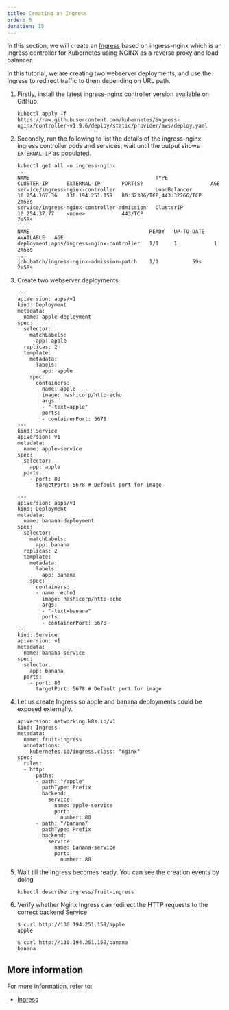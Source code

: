 ```yaml
---
title: Creating an Ingress
order: 6
duration: 15
---
```


In this section, we will create an [Ingress](https://kubernetes.io/docs/concepts/services-networking/ingress/)
based on ingress-nginx which is an Ingress controller for Kubernetes using NGINX as a reverse
proxy and load balancer.

In this tutorial, we are creating two webserver deployments, and use the
Ingress to redirect traffic to them depending on URL path.


1. Firstly, install the latest ingress-nginx controller version available on GitHub.

   ```
   kubectl apply -f https://raw.githubusercontent.com/kubernetes/ingress-nginx/controller-v1.9.6/deploy/static/provider/aws/deploy.yaml
   ```

2. Secondly, run the following to list the details of the ingress-nginx ingress controller pods and services, wait until the output
   shows `EXTERNAL-IP` as populated.

   ```
   kubectl get all -n ingress-nginx
   ...
   NAME                                         TYPE           CLUSTER-IP      EXTERNAL-IP       PORT(S)                      AGE
   service/ingress-nginx-controller             LoadBalancer   10.254.167.36   130.194.251.159   80:32306/TCP,443:32266/TCP   2m58s
   service/ingress-nginx-controller-admission   ClusterIP      10.254.37.77    <none>            443/TCP                      2m58s

   NAME                                       READY   UP-TO-DATE   AVAILABLE   AGE
   deployment.apps/ingress-nginx-controller   1/1     1            1           2m58s
   ...
   job.batch/ingress-nginx-admission-patch    1/1           59s        2m58s
   ```

3. Create two webserver deployments

   ```
   ---
   apiVersion: apps/v1
   kind: Deployment
   metadata:
     name: apple-deployment
   spec:
     selector:
       matchLabels:
         app: apple
     replicas: 2
     template:
       metadata:
         labels:
           app: apple
       spec:
         containers:
         - name: apple
           image: hashicorp/http-echo
           args:
           - "-text=apple"
           ports:
           - containerPort: 5678
   ---
   kind: Service
   apiVersion: v1
   metadata:
     name: apple-service
   spec:
     selector:
       app: apple
     ports:
       - port: 80
         targetPort: 5678 # Default port for image
   ```

   ```
   ---
   apiVersion: apps/v1
   kind: Deployment
   metadata:
     name: banana-deployment
   spec:
     selector:
       matchLabels:
         app: banana
     replicas: 2
     template:
       metadata:
         labels:
           app: banana
       spec:
         containers:
         - name: echo1
           image: hashicorp/http-echo
           args:
           - "-text=banana"
           ports:
           - containerPort: 5678
   ---
   kind: Service
   apiVersion: v1
   metadata:
     name: banana-service
   spec:
     selector:
       app: banana
     ports:
       - port: 80
         targetPort: 5678 # Default port for image
   ```

4. Let us create Ingress so apple and banana deployments could be exposed externally.

   ```
   apiVersion: networking.k8s.io/v1
   kind: Ingress
   metadata:
     name: fruit-ingress
     annotations:
       kubernetes.io/ingress.class: "nginx"
   spec:
     rules:
     - http:
         paths:
         - path: "/apple"
           pathType: Prefix
           backend:
             service:
               name: apple-service
               port:
                 number: 80
         - path: "/banana"
           pathType: Prefix
           backend:
             service:
               name: banana-service
               port:
                 number: 80
   ```

5. Wait till the Ingress becomes ready. You can see the creation events by doing

   ```
   kubectl describe ingress/fruit-ingress
   ```

6. Verify whether Nginx Ingress can redirect the HTTP requests to the correct backend Service

   ```
   $ curl http://130.194.251.159/apple
   apple

   $ curl http://130.194.251.159/banana
   banana
   ```


## More information

For more information, refer to:

- [Ingress](https://kubernetes.io/docs/concepts/services-networking/ingress/)
